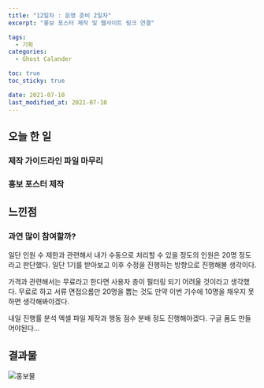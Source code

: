 ```yaml
---
title: "12일차 : 운영 준비 2일차"
excerpt: "홍보 포스터 제작 및 웹사이트 링크 연결"

tags:
  - 기획
categories:
  - Ghost Calander

toc: true
toc_sticky: true

date: 2021-07-10
last_modified_at: 2021-07-10
---
```

## 오늘 한 일
### 제작 가이드라인 파일 마무리
### 홍보 포스터 제작

## 느낀점
### 과연 많이 참여할까?
일단 인원 수 제한과 관련해서 내가 수동으로 처리할 수 있을 정도의 인원은 20명 정도라고 판단했다. 일단 1기를 받아보고 이후 수정을 진행하는 방향으로 진행해볼 생각이다.

가격과 관련해서는 무료라고 한다면 사용자 층이 필터링 되기 어려울 것이라고 생각했다. 무료로 하고 서류 면접으롬만 20명을 뽑는 것도 만약 이번 기수에 10명을 채우지 못하면 생각해봐야겠다.

내일 진행률 분석 엑셀 파일 제작과 행동 점수 분배 정도 진행해야겠다.
구글 폼도 만들어야된다...

## 결과물
![홍보물](https://user-images.githubusercontent.com/73425926/125164022-fa111900-e1ca-11eb-8c24-64569fbef828.png)
